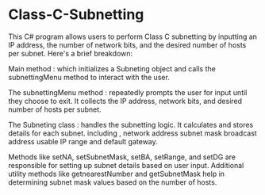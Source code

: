 # Class-C-Subnetting

This C# program allows users to perform Class C subnetting by inputting an IP address, the number of network bits, 
and the desired number of hosts per subnet. Here's a brief breakdown:

Main method : 
which initializes a Subneting object and calls the subnettingMenu method to interact with the user.

The subnettingMenu method :
repeatedly prompts the user for input until they choose to exit. 
It collects the IP address, network bits, and desired number of hosts per subnet.

The Subneting class : 
handles the subnetting logic. It calculates and stores details for each subnet. including ,
  network address
  subnet mask
  broadcast address
  usable IP range
  and default gateway.

Methods like setNA, setSubnetMask, setBA, setRange, and setDG are responsible for setting up subnet details based on user input.
Additional utility methods like getnearestNumber and getSubnetMask help in determining subnet mask values based on the number of hosts.
